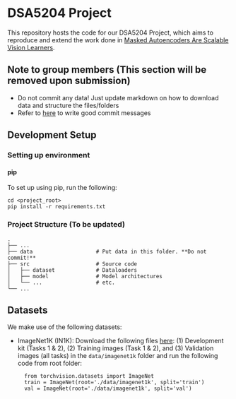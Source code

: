 # DSA5204 Project

This repository hosts the code for our DSA5204 Project, which aims to reproduce and extend the work done in [Masked Autoencoders Are Scalable Vision Learners](https://arxiv.org/abs/2111.06377).

## Note to group members (This section will be removed upon submission)

- Do not commit any data! Just update markdown on how to download data and structure the files/folders
- Refer to [here](https://github.com/joelparkerhenderson/git-commit-message) to write good commit messages

## Development Setup

### Setting up environment

#### pip

To set up using pip, run the following:

    cd <project_root>
    pip install -r requirements.txt

### Project Structure (To be updated)

    .
    ├── ...
    ├── data                    # Put data in this folder. **Do not commit!**
    ├── src                     # Source code
    │   ├── dataset             # Dataloaders
    │   ├── model               # Model architectures
    │   └── ...                 # etc.
    └── ...

## Datasets

We make use of the following datasets:
- ImageNet1K (IN1K): Download the following files [here](https://image-net.org/challenges/LSVRC/2012/2012-downloads.php): (1) Development kit (Tasks 1 & 2), (2) Training images (Task 1 & 2), and (3) Validation images (all tasks) in the `data/imagenet1k` folder and run the following code from root folder:

        from torchvision.datasets import ImageNet
        train = ImageNet(root='./data/imagenet1k', split='train')
        val = ImageNet(root='./data/imagenet1k', split='val')


